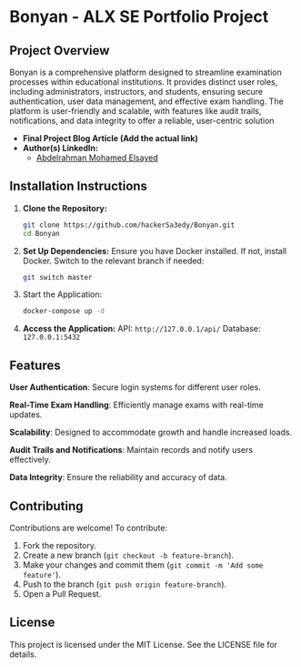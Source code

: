 # Bonyan - ALX SE Portfolio Project
## Project Overview
Bonyan is a comprehensive platform designed to streamline examination processes within educational institutions. It provides distinct user roles, including administrators, instructors, and students, ensuring secure authentication, user data management, and effective exam handling. The platform is user-friendly and scalable, with features like audit trails, notifications, and data integrity to offer a reliable, user-centric solution

- **Final Project Blog Article (Add the actual link)**
- **Author(s) LinkedIn:**
  - [Abdelrahman Mohamed Elsayed](https://www.linkedin.com/in/abdelrahmanm0/)

## Installation Instructions

1. **Clone the Repository:**
    ```sh
    git clone https://github.com/hackerSa3edy/Bonyan.git
    cd Bonyan
    ```

2. **Set Up Dependencies:**
  Ensure you have Docker installed. If not, install Docker.
  Switch to the relevant branch if needed:
    ```sh
    git switch master
    ```

4. Start the Application:
    ```sh
    docker-compose up -d
    ```

5. **Access the Application:**
  API: `http://127.0.0.1/api/`
  Database: `127.0.0.1:5432`

## Features

**User Authentication**: Secure login systems for different user roles.

**Real-Time Exam Handling**: Efficiently manage exams with real-time updates.

**Scalability**: Designed to accommodate growth and handle increased loads.

**Audit Trails and Notifications**: Maintain records and notify users effectively.

**Data Integrity**: Ensure the reliability and accuracy of data.

## Contributing
Contributions are welcome! To contribute:

1. Fork the repository.
2. Create a new branch (`git checkout -b feature-branch`).
3. Make your changes and commit them (`git commit -m 'Add some feature'`).
4. Push to the branch (`git push origin feature-branch`).
5. Open a Pull Request.

## License
This project is licensed under the MIT License. See the LICENSE file for details.
